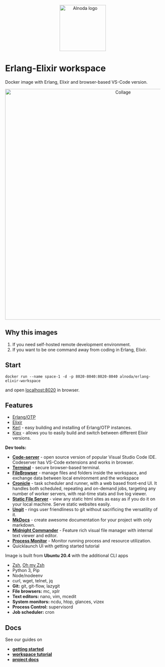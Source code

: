 <p align="center">
  <img src="../../img/Alnoda-white.svg" alt="Alnoda logo" width="150">
</p>  

# Erlang-Elixir workspace 

Docker image with Erlang, Elixir and browser-based VS-Code version.

<p align="center">
  <img src="img/codeserver-collage-sm.jpg" alt="Collage" width="750">
</p>

## Why this images

1. If you need self-hosted remote development environment.
2. If you want to be one command away from coding in Erlang, Elixir.

## Start
 
```
docker run --name space-1 -d -p 8020-8040:8020-8040 alnoda/erlang-elixir-workspace
```  

and open [localhost:8020](http://localhost:8020) in browser.  

## Features

- [Erlang/OTP](https://www.erlang.org/)
- [Elixir](http://elixir-lang.org/)
- [Kerl](https://github.com/kerl/kerl) - easy building and installing of Erlang/OTP instances.
- [Kiex](https://github.com/taylor/kiex) - allows you to easily build and switch between different Elixir versions.

**Dev tools:**

- [**Code-server**](https://github.com/cdr/code-server) - open source version of popular Visual Studio Code IDE. Codeserver has 
VS-Code extensions and works in browser. 
- [**Terminal**](https://github.com/tsl0922/ttyd) - secure browser-based terminal.
- [**FileBrowser**](https://github.com/filebrowser/filebrowser)  - manage files and folders inside the workspace, and exchange data between local environment and the workspace
- [**Cronicle**](https://github.com/jhuckaby/Cronicle)  - task scheduler and runner, with a web based front-end UI. It handles both scheduled, repeating and on-demand jobs, targeting any number of worker servers, with real-time stats and live log viewer.
- [**Static File Server**](https://github.com/vercel/serve) - view any static html sites as easy as if you do it on your local machine. Serve static websites easily.
- [**Ungit**](https://github.com/FredrikNoren/ungit) - rings user friendliness to git without sacrificing the versatility of it.
- [**MkDocs**](https://squidfunk.github.io/mkdocs-material/)  - create awesome documentation for your project with only markdown. 
- [**Midnight Commander**](https://midnight-commander.org/)  - Feature rich visual file manager with internal text viewer and editor. 
- [**Process Monitor**](https://htop.dev/)  - Monitor running process and resource utilization. 
- Quicklaunch UI with getting started tutorial

Image is built from **Ubuntu 20.4** with the additional CLI apps

- [Zsh](https://www.zsh.org/), [Oh my Zsh](https://ohmyz.sh/)
- Python 3, Pip 
- Node/nodeenv
- curl, wget, telnet, jq
- **Git:** git, git-flow, lazygit 
- **File browsers:** mc, xplr
- **Text editors:** nano, vim, mcedit
- **System monitors:** ncdu, htop, glances, vizex
- **Process Control:** supervisord
- **Job scheduler:** cron

## Docs

See our guides on 

- [**getting started**](https://docs.alnoda.org/get-started/common-features/)
- [**workspace tutorial**](https://docs.alnoda.org/erlang-elixir-workspace/tutorial/) 
- [**project docs**](https://docs.alnoda.org/)


